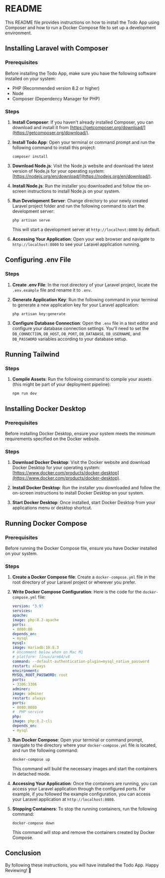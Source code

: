 # README

This README file provides instructions on how to install the Todo App using Composer and how to run a Docker Compose file to set up a development environment.

## Installing Laravel with Composer

### Prerequisites
Before installing the Todo App, make sure you have the following software installed on your system:
- PHP (Recommended version 8.2 or higher)
- Node
- Composer (Dependency Manager for PHP)

### Steps
1. **Install Composer**: If you haven't already installed Composer, you can download and install it from [https://getcomposer.org/download/](https://getcomposer.org/download/).

2. **Install Todo App**: Open your terminal or command prompt and run the following command to install this project:
    ```
    composer install
    ```
3. **Download Node.js**: Visit the Node.js website and download the latest version of Node.js for your operating system: [https://nodejs.org/en/download/](https://nodejs.org/en/download/).

4. **Install Node.js**: Run the installer you downloaded and follow the on-screen instructions to install Node.js on your system.

5. **Run Development Server**: Change directory to your newly created Laravel project folder and run the following command to start the development server:
    ```
    php artisan serve
    ```
   This will start a development server at `http://localhost:8000` by default.

6. **Accessing Your Application**: Open your web browser and navigate to `http://localhost:8000` to see your Laravel application running.

## Configuring .env File

### Steps
1. **Create .env File**: In the root directory of your Laravel project, locate the `.env.example` file and rename it to `.env`.

2. **Generate Application Key**: Run the following command in your terminal to generate a new application key for your Laravel application:
    ```
    php artisan key:generate
    ```
3. **Configure Database Connection**: Open the `.env` file in a text editor and configure your database connection settings. You'll need to set the `DB_CONNECTION`, `DB_HOST`, `DB_PORT`, `DB_DATABASE`, `DB_USERNAME`, and `DB_PASSWORD` variables according to your database setup.

## Running Tailwind

### Steps

1. **Compile Assets**: Run the following command to compile your assets (this might be part of your deployment pipeline):
    ```
    npm run dev
    ```

## Installing Docker Desktop

### Prerequisites
Before installing Docker Desktop, ensure your system meets the minimum requirements specified on the Docker website.

### Steps
1. **Download Docker Desktop**: Visit the Docker website and download Docker Desktop for your operating system: [https://www.docker.com/products/docker-desktop](https://www.docker.com/products/docker-desktop).

2. **Install Docker Desktop**: Run the installer you downloaded and follow the on-screen instructions to install Docker Desktop on your system.

3. **Start Docker Desktop**: Once installed, start Docker Desktop from your applications menu or desktop shortcut.


## Running Docker Compose

### Prerequisites
Before running the Docker Compose file, ensure you have Docker installed on your system.

### Steps
1. **Create a Docker Compose file**: Create a `docker-compose.yml` file in the root directory of your Laravel project or wherever you prefer.

2. **Write Docker Compose Configuration**: Here is the code for the `docker-compose.yml` file:
    ```yaml
    version: "3.9"
    services:
    apache:
    image: php:8.2-apache
    ports:
    - 8080:80
    depends_on:
    - mysql
    mysql:
    image: mariadb:10.8.3
    # Uncomment below when on Mac M1
    # platform: linux/arm64/v8
    command: --default-authentication-plugin=mysql_native_password
    restart: always
    environment:
    MYSQL_ROOT_PASSWORD: root
    ports:
    - 3306:3306
   adminer:
   image: adminer
   restart: always
   ports:
    - 8080:8080
    #  PHP service
    php:
    image: php:8.2-cli
    depends_on:
    - mysql
   ```

3. **Run Docker Compose**: Open your terminal or command prompt, navigate to the directory where your `docker-compose.yml` file is located, and run the following command:
    ```
    docker-compose up 
    ```
   This command will build the necessary images and start the containers in detached mode.

4. **Accessing Your Application**: Once the containers are running, you can access your Laravel application through the configured ports. For example, if you followed the example configuration, you can access your Laravel application at `http://localhost:8080`.

5. **Stopping Containers**: To stop the running containers, run the following command:
    ```
    docker-compose down
    ```
   This command will stop and remove the containers created by Docker Compose.

## Conclusion
By following these instructions, you will have installed the Todo App. Happy Reviewing! 🚀

